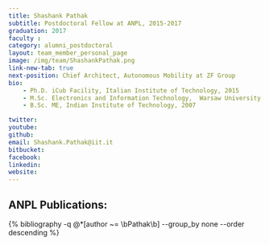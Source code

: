 ```yaml
---
title: Shashank Pathak
subtitle: Postdoctoral Fellow at ANPL, 2015-2017
graduation: 2017
faculty : 
category: alumni_postdoctoral
layout: team_member_personal_page
image: /img/team/ShashankPathak.png
link-new-tab: true
next-position: Chief Architect, Autonomous Mobility at ZF Group
bio:
    - Ph.D. iCub Facility, Italian Institute of Technology, 2015
    - M.Sc. Electronics and Information Technology,  Warsaw University of Technology, 2010
    - B.Sc. ME, Indian Institute of Technology, 2007

twitter: 
youtube: 
github: 
email: Shashank.Pathak@iit.it
bitbucket: 
facebook: 
linkedin:
website:
---
```


## ANPL Publications:

{% bibliography -q @*[author ~= \bPathak\b] --group_by none --order descending %}
